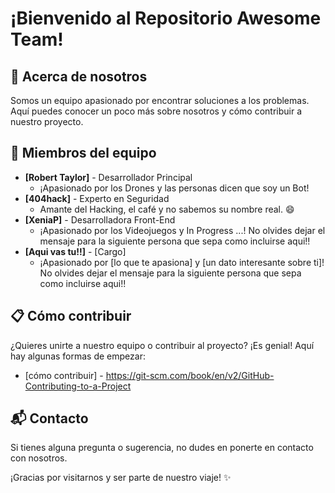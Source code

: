 # ¡Bienvenido al Repositorio Awesome Team!

## 🌟 Acerca de nosotros
Somos un equipo apasionado por encontrar soluciones a los problemas. Aquí puedes conocer un poco más sobre nosotros y cómo contribuir a nuestro proyecto.

## 👥 Miembros del equipo
- **[Robert Taylor]** - Desarrollador Principal
  - ¡Apasionado por los Drones y las personas dicen que soy un Bot!
- **[404hack]** - Experto en Seguridad
  - Amante del Hacking, el café y no sabemos su nombre real. :smile:
- **[XeniaP]** - Desarrolladora Front-End
  - ¡Apasionado por los Videojuegos y In Progress ...!
  No olvides dejar el mensaje para la siguiente persona que sepa como incluirse aqui!! 
- **[Aqui vas tu!!]** - [Cargo]
  - ¡Apasionado por [lo que te apasiona] y [un dato interesante sobre ti]!
  No olvides dejar el mensaje para la siguiente persona que sepa como incluirse aqui!! 
  
## 📋 Cómo contribuir
¿Quieres unirte a nuestro equipo o contribuir al proyecto? ¡Es genial! Aquí hay algunas formas de empezar:
- [cómo contribuir] - https://git-scm.com/book/en/v2/GitHub-Contributing-to-a-Project

## 📬 Contacto
Si tienes alguna pregunta o sugerencia, no dudes en ponerte en contacto con nosotros.

¡Gracias por visitarnos y ser parte de nuestro viaje! ✨
